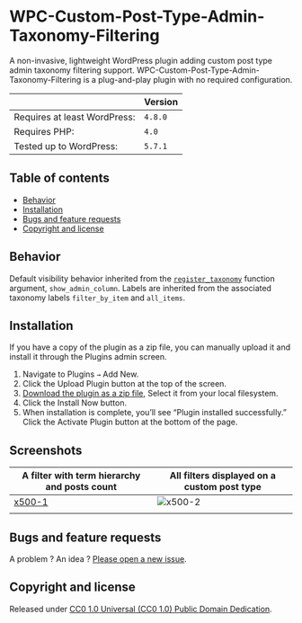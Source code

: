 # WPC-Custom-Post-Type-Admin-Taxonomy-Filtering

A non-invasive, lightweight WordPress plugin adding custom post type admin taxonomy filtering support. WPC-Custom-Post-Type-Admin-Taxonomy-Filtering is a plug-and-play plugin with no required configuration.

||Version|
|- |- |
|Requires at least WordPress:|`4.8.0`|
|Requires PHP:|`4.0`|
|Tested up to WordPress:|`5.7.1`|

## Table of contents

- [Behavior](https://github.com/amarinediary/WPC-Custom-Post-Type-Admin-Taxonomy-Filtering#behavior)
- [Installation](https://github.com/amarinediary/WPC-Custom-Post-Type-Admin-Taxonomy-Filtering#installation)
- [Bugs and feature requests](https://github.com/amarinediary/WPC-Custom-Post-Type-Admin-Taxonomy-Filtering#bugs-and-feature-requests)
- [Copyright and license](https://github.com/amarinediary/WPC-Custom-Post-Type-Admin-Taxonomy-Filtering#copyright-and-license)

## Behavior

Default visibility behavior inherited from the [`register_taxonomy`](https://developer.wordpress.org/reference/functions/register_taxonomy/#parameters) function argument, `show_admin_column`. Labels are inherited from the associated taxonomy labels `filter_by_item` and `all_items`.

## Installation

If you have a copy of the plugin as a zip file, you can manually upload it and install it through the Plugins admin screen.

1. Navigate to Plugins `→` Add New.
2. Click the Upload Plugin button at the top of the screen.
3. [Download the plugin as a zip file](https://github.com/amarinediary/WPC-Custom-Post-Type-Admin-Taxonomy-Filtering/archive/refs/heads/main.zip), Select it from your local filesystem.
4. Click the Install Now button.
5. When installation is complete, you’ll see “Plugin installed successfully.” Click the Activate Plugin button at the bottom of the page.

## Screenshots

|A filter with term hierarchy and posts count|All filters displayed on a custom post type|
|-|-|
|[x500-1](https://user-images.githubusercontent.com/7512732/117085892-5bd88100-ad4b-11eb-8432-37e0db6cc8ee.jpg)|![x500-2](https://user-images.githubusercontent.com/7512732/117085935-77438c00-ad4b-11eb-972c-c88d78aa9d26.jpg)|
|||

## Bugs and feature requests

A problem ? An idea ? [Please open a new issue](https://github.com/amarinediary/WPC-Custom-Post-Type-Admin-Taxonomy-Filtering/issues/new).

## Copyright and license

Released under [CC0 1.0 Universal (CC0 1.0) Public Domain Dedication](https://github.com/amarinediary/WPC-Custom-Post-Type-Admin-Taxonomy-Filtering/blob/main/LICENSE).
